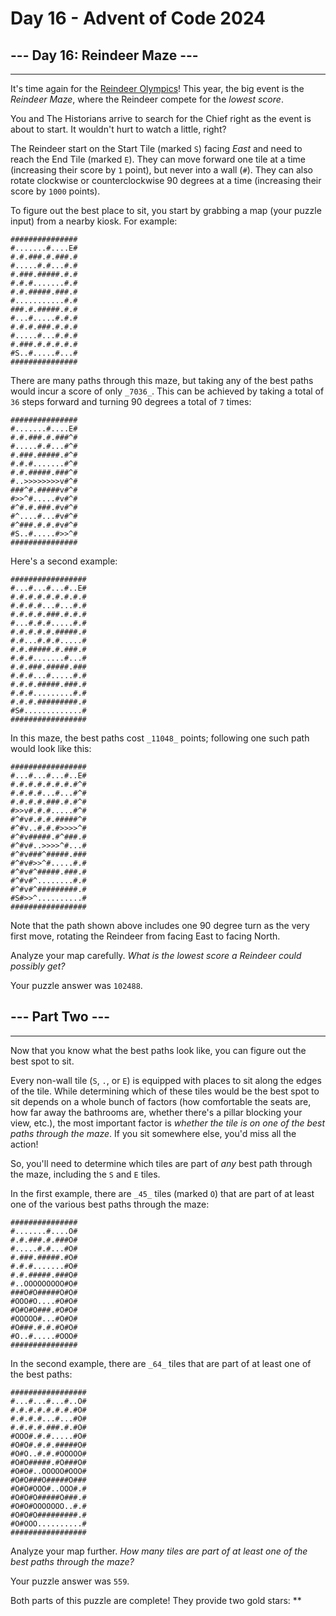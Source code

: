 # Day 16 - Advent of Code 2024

## --- Day 16: Reindeer Maze ---

------------------------------

It's time again for the [Reindeer Olympics](https://adventofcode.com/2015/day/14)! This year, the big event is the _Reindeer Maze_, where the Reindeer compete for the _lowest score_.

You and The Historians arrive to search for the Chief right as the event is about to start. It wouldn't hurt to watch a little, right?

The Reindeer start on the Start Tile (marked `S`) facing _East_ and need to reach the End Tile (marked `E`). They can move forward one tile at a time (increasing their score by `1` point), but never into a wall (`#`). They can also rotate clockwise or counterclockwise 90 degrees at a time (increasing their score by `1000` points).

To figure out the best place to sit, you start by grabbing a map (your puzzle input) from a nearby kiosk. For example:

    ###############
    #.......#....E#
    #.#.###.#.###.#
    #.....#.#...#.#
    #.###.#####.#.#
    #.#.#.......#.#
    #.#.#####.###.#
    #...........#.#
    ###.#.#####.#.#
    #...#.....#.#.#
    #.#.#.###.#.#.#
    #.....#...#.#.#
    #.###.#.#.#.#.#
    #S..#.....#...#
    ###############

There are many paths through this maze, but taking any of the best paths would incur a score of only `_7036_`. This can be achieved by taking a total of `36` steps forward and turning 90 degrees a total of `7` times:

    ###############
    #.......#....E#
    #.#.###.#.###^#
    #.....#.#...#^#
    #.###.#####.#^#
    #.#.#.......#^#
    #.#.#####.###^#
    #..>>>>>>>>v#^#
    ###^#.#####v#^#
    #>>^#.....#v#^#
    #^#.#.###.#v#^#
    #^....#...#v#^#
    #^###.#.#.#v#^#
    #S..#.....#>>^#
    ###############

Here's a second example:

    #################
    #...#...#...#..E#
    #.#.#.#.#.#.#.#.#
    #.#.#.#...#...#.#
    #.#.#.#.###.#.#.#
    #...#.#.#.....#.#
    #.#.#.#.#.#####.#
    #.#...#.#.#.....#
    #.#.#####.#.###.#
    #.#.#.......#...#
    #.#.###.#####.###
    #.#.#...#.....#.#
    #.#.#.#####.###.#
    #.#.#.........#.#
    #.#.#.#########.#
    #S#.............#
    #################

In this maze, the best paths cost `_11048_` points; following one such path would look like this:

    #################
    #...#...#...#..E#
    #.#.#.#.#.#.#.#^#
    #.#.#.#...#...#^#
    #.#.#.#.###.#.#^#
    #>>v#.#.#.....#^#
    #^#v#.#.#.#####^#
    #^#v..#.#.#>>>>^#
    #^#v#####.#^###.#
    #^#v#..>>>>^#...#
    #^#v###^#####.###
    #^#v#>>^#.....#.#
    #^#v#^#####.###.#
    #^#v#^........#.#
    #^#v#^#########.#
    #S#>>^..........#
    #################

Note that the path shown above includes one 90 degree turn as the very first move, rotating the Reindeer from facing East to facing North.

Analyze your map carefully. _What is the lowest score a Reindeer could possibly get?_

Your puzzle answer was `102488`.

## --- Part Two ---

------------------------------

Now that you know what the best paths look like, you can figure out the best spot to sit.

Every non-wall tile (`S`, `.`, or `E`) is equipped with places to sit along the edges of the tile. While determining which of these tiles would be the best spot to sit depends on a whole bunch of factors (how comfortable the seats are, how far away the bathrooms are, whether there's a pillar blocking your view, etc.), the most important factor is _whether the tile is on one of the best paths through the maze_. If you sit somewhere else, you'd miss all the action!

So, you'll need to determine which tiles are part of _any_ best path through the maze, including the `S` and `E` tiles.

In the first example, there are `_45_` tiles (marked `O`) that are part of at least one of the various best paths through the maze:

    ###############
    #.......#....O#
    #.#.###.#.###O#
    #.....#.#...#O#
    #.###.#####.#O#
    #.#.#.......#O#
    #.#.#####.###O#
    #..OOOOOOOOO#O#
    ###O#O#####O#O#
    #OOO#O....#O#O#
    #O#O#O###.#O#O#
    #OOOOO#...#O#O#
    #O###.#.#.#O#O#
    #O..#.....#OOO#
    ###############

In the second example, there are `_64_` tiles that are part of at least one of the best paths:

    #################
    #...#...#...#..O#
    #.#.#.#.#.#.#.#O#
    #.#.#.#...#...#O#
    #.#.#.#.###.#.#O#
    #OOO#.#.#.....#O#
    #O#O#.#.#.#####O#
    #O#O..#.#.#OOOOO#
    #O#O#####.#O###O#
    #O#O#..OOOOO#OOO#
    #O#O###O#####O###
    #O#O#OOO#..OOO#.#
    #O#O#O#####O###.#
    #O#O#OOOOOOO..#.#
    #O#O#O#########.#
    #O#OOO..........#
    #################

Analyze your map further. _How many tiles are part of at least one of the best paths through the maze?_

Your puzzle answer was `559`.

Both parts of this puzzle are complete! They provide two gold stars: \*\*
